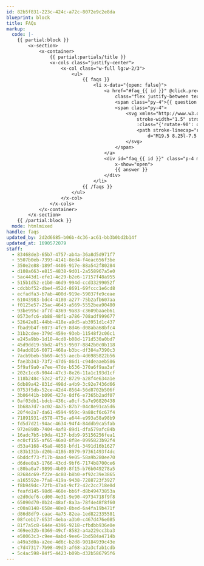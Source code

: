 ```yaml
---
id: 82b5f831-223c-424c-a72c-8072e9c2e8da
blueprint: block
title: FAQs
markup:
  code: |-
    {{ partial:block }}
        <x-section>
            <x-container>
                {{ partial:partials/title }}
                <x-cols class="justify-center">
                    <x-col class="w-full lg:w-2/3">
                        <ul>
                            {{ faqs }}
                                <li x-data="{open: false}">
                                    <a href="#faq_{{ id }}" @click.prevent="open = !open" :class="{'text-primary': open}"
                                        class="flex justify-between text-xl transition border-b hover:text-primary-600 border-primary-50">
                                        <span class="py-4">{{ question }}</span>
                                        <span class="py-4">
                                            <svg xmlns="http://www.w3.org/2000/svg" fill="none" viewBox="0 0 24 24"
                                                stroke-width="1.5" stroke="currentColor" class="w-6 h-6 transition top-1"
                                                :class="{'rotate-90': open}">
                                                <path stroke-linecap="round" stroke-linejoin="round"
                                                    d="M19.5 8.25l-7.5 7.5-7.5-7.5" />
                                            </svg>
                                        </span>
                                    </a>
                                    <div id="faq_{{ id }}" class="p-4 mb-6 text-lg prose" style="display: none;"
                                        x-show="open">
                                        {{ answer }}
                                    </div>
                                </li>
                            {{ /faqs }}
                        </ul>
                    </x-col>
                </x-cols>
            </x-container>
        </x-section>
    {{ /partial:block }}
  mode: htmlmixed
handle: faqs
updated_by: 2d2d6685-b06b-4c36-ac61-bb3b0bd2b14f
updated_at: 1690572079
staff:
  - 83468de3-65b7-4757-ab4a-36a8d5d971f7
  - 5507b0eb-7393-4141-8ed4-f4eac656f3be
  - 350e2e88-189f-4406-917e-88a542f80284
  - d108a663-e815-4838-9d01-2a558967a5e0
  - 5ac443d1-efe1-4c29-b2e6-17157f48a955
  - 515b1d52-e1b0-46d9-994d-ccd33299052f
  - cdcbbf52-dbe4-452d-8691-69fccc1e6cd8
  - ecfadfa3-b7ab-400d-919e-59037fe9ceae
  - 61043983-bdc4-4180-a277-75b2afb607aa
  - f0125e57-25ac-4643-a569-5552bea90480
  - 93be995c-af7d-4369-9a83-c3609baaeb61
  - 0573efc6-ab88-48f1-a786-708adf999677
  - 52642e81-44bb-418e-a9d5-ab3951d1c437
  - fbad9b4f-6073-4fc9-8d46-d08aba68bfc4
  - 31b2cdee-379d-459e-93eb-11548f2c06c1
  - e245a9bb-1d10-4cd8-b08d-171d530a0bd7
  - 45d9dd19-5bd2-4f53-9507-8842b0c0b118
  - 84add816-6071-468a-b3bc-df384a7390c3
  - 7acb9beb-5b69-4c55-aecb-4d6985822b56
  - fae3b343-73f2-47d6-86d1-c94deaaeb586
  - 5f9af9a0-a7ee-47de-b536-370a6f9aa3af
  - 202c1cc8-9044-47c3-8e26-11a1c193d1cf
  - 118b248c-52c2-4f22-8729-a28f4e634a1e
  - 6db89a42-831d-498d-a4b9-3c92e7436d66
  - 0753f5db-52ce-42d4-8564-56d8702b506f
  - 3b06441b-b096-427e-8df6-e7365b2adf07
  - 0af03db1-bdcb-436c-a0cf-5a7e96820438
  - 1b68a7d7-ac02-4a75-87b7-04c8e91ca5d6
  - 20f4e2a7-da61-4594-959c-9a88cf6c67f4
  - 71891931-d578-475e-a644-e993a58a98b9
  - fd5d7d21-94ac-4634-94f4-84ddb9ca5fab
  - 972e890b-7404-4af8-89d1-dfa579afc84b
  - 16adc7b5-b9da-4137-bdb9-95156256fea1
  - ec0cf155-af65-46a0-8f8e-0995823b92f4
  - d53a4168-45a8-4858-bfd1-3491d16b1627
  - c83b131b-d20b-4186-8979-97361493f4dc
  - 6bddcf73-f17b-4aad-9e05-58a9b280ee70
  - d6dee0a3-1766-43cd-9bf6-7174b8700ce6
  - c80ba0a7-9899-4b09-8f15-b76b049278a5
  - 82684c69-f22e-4c80-b8b0-ef92c39e3865
  - a165592e-7fa8-419a-9438-7288723f3927
  - f8b949dc-72fb-47a4-9cf2-42c2cc718e0d
  - feafd145-98d6-460e-bb6f-d8b49473853a
  - e2d0def6-cd00-4e31-9e90-49734718f9f8
  - 65090d70-0b24-48af-8a3a-78f4e48f8f60
  - c00a8148-658e-48e0-8bed-6a4fa19b471f
  - d86d8df9-caac-4a75-82ea-1ed822335581
  - 08fceb17-653f-4eba-a3b0-c467d476e085
  - 81f7a5c8-644e-4396-9218-cfbdbb936e0e
  - 469ee32b-0369-49cf-8582-a4a229cc3ba3
  - e50063c3-c9ee-4abd-9ee6-1bd584a4714b
  - a49a3d0a-a2ee-4d6c-b2d8-90184939c43e
  - c7d47317-7b98-49d3-af68-a2a3cfab1cdb
  - 5c4ac598-84f5-4423-b09b-d32b586795f6
---
```

